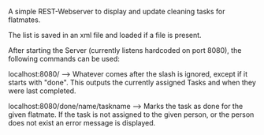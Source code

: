 A simple REST-Webserver to display and update cleaning tasks for flatmates.

The list is saved in an xml file and loaded if a file is present.

After starting the Server (currently listens hardcoded on port 8080), the following commands can be used:

localhost:8080/
--> Whatever comes after the slash is ignored, except if it starts with "done". This outputs the currently assigned Tasks and when they were last completed.

localhost:8080/done/name/taskname
--> Marks the task as done for the given flatmate. If the task is not assigned to the given person, or the person does not exist an error message is displayed.